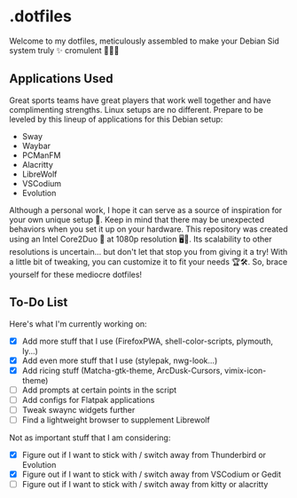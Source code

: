 # .dotfiles

Welcome to my dotfiles, meticulously assembled to make your Debian Sid system truly ✨ cromulent 🎉🥂🎊

## Applications Used

Great sports teams have great players that work well together and have complimenting strengths. Linux setups are no different. Prepare to be leveled by this lineup of applications for this Debian setup:

- Sway
- Waybar
- PCManFM
- Alacritty
- LibreWolf
- VSCodium
- Evolution

Although a personal work,  I hope it can serve as a source of inspiration for your own unique setup 🦄. Keep in mind that there may be unexpected behaviors when you set it up on your hardware. This repository was created using an Intel Core2Duo 🥔 at 1080p resolution 🖥️🐒. Its scalability to other resolutions is uncertain... but don't let that stop you from giving it a try! With a little bit of tweaking, you can customize it to fit your needs 🏆🛠️. So, brace yourself for these mediocre dotfiles!

## To-Do List

Here's what I'm currently working on:

- [x] Add more stuff that I use (FirefoxPWA, shell-color-scripts, plymouth, ly...)
- [x] Add even more stuff that I use (stylepak, nwg-look...)
- [x] Add ricing stuff (Matcha-gtk-theme, ArcDusk-Cursors, vimix-icon-theme)
- [ ] Add prompts at certain points in the script
- [ ] Add configs for Flatpak applications
- [ ] Tweak swaync widgets further
- [ ] Find a lightweight browser to supplement Librewolf

Not as important stuff that I am considering:

- [x] Figure out if I want to stick with / switch away from Thunderbird or Evolution
- [x] Figure out if I want to stick with / switch away from VSCodium or Gedit
- [ ] Figure out if I want to stick with / switch away from kitty or alacritty 
